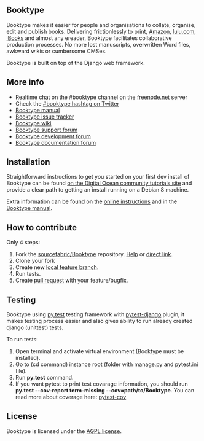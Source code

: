 Booktype
--------

Booktype makes it easier for people and organisations to collate, organise,
edit and publish books. Delivering frictionlessly to print,
[Amazon](https://amazon.com), [lulu.com](https://www.lulu.com/),
[iBooks](https://www.apple.com/ibooks/) and almost any ereader, Booktype
facilitates collaborative production processes. No more lost manuscripts,
overwritten Word files, awkward wikis or cumbersome CMSes.

Booktype is built on top of the Django web framework.


More info
---------

- Realtime chat on the #booktype channel on the [freenode.net](https://freenode.net/) server
- Check the [#booktype hashtag on Twitter](https://twitter.com/search?q=%23booktype.)      
- [Booktype manual](https://sourcefabric.booktype.pro/booktype-21-for-authors-and-publishers/)
- [Booktype issue tracker](https://dev.sourcefabric.org/browse/BK)
- [Booktype wiki](https://wiki.sourcefabric.org/display/Booktype/Booktype)
- [Booktype support forum](https://forum.sourcefabric.org/categories/booktype-support)
- [Booktype development forum](https://forum.sourcefabric.org/categories/booktype-development)
- [Booktype documentation forum](https://forum.sourcefabric.org/categories/booktype-documentation)


Installation
------------

Straightforward instructions to get you started on your first dev install of
Booktype can be found [on the Digital Ocean community tutorials site](https://www.digitalocean.com/community/tutorials/how-to-publish-real-books-with-booktype-on-debian-8)
and provide a clear path to getting an install running on a Debian 8 machine.

Extra information can be found on the [online instructions](https://sourcefabric.booktype.pro/booktype-21-for-authors-and-publishers/before-you-install/)
and in the [Booktype manual](https://sourcefabric.booktype.pro/booktype-21-for-authors-and-publishers/).


How to contribute
-----------------

Only 4 steps:

1. Fork the [sourcefabric/Booktype](https://github.com/sourcefabric/Booktype/) repository.
   [Help](https://help.github.com/articles/fork-a-repo) or [direct link](https://github.com/sourcefabric/Booktype/fork).
2. Clone your fork
3. Create new [local feature branch](https://help.github.com/articles/creating-and-deleting-branches-within-your-repository/).
4. Run tests.
5. Create [pull request](https://help.github.com/articles/creating-a-pull-request) with your feature/bugfix.


Testing
-----------------

Booktype using [py.test](https://docs.pytest.org/en/latest/) testing framework with [pytest-django](https://pytest-django.readthedocs.io/en/latest/) plugin,
it makes testing process easier and also gives ability to run already created django (unittest) tests.

To run tests:
1. Open terminal and activate virtual environment (Booktype must be installed).
2. Go to (cd command) instance root (folder with manage.py and pytest.ini file).
3. Run **py.test** command. 
4. If you want pytest to print test covarage information, you should run **py.test --cov-report term-missing --cov=path/to/Booktype**. 
You can read more about coverage here: [pytest-cov](https://pypi.python.org/pypi/pytest-cov)



License
-------

Booktype is licensed under the [AGPL license](LICENSE.txt).
